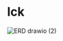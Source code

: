 # lck

![ERD drawio (2)](https://user-images.githubusercontent.com/85011505/220539778-16be999b-8421-422a-803b-73af6268f598.png)
